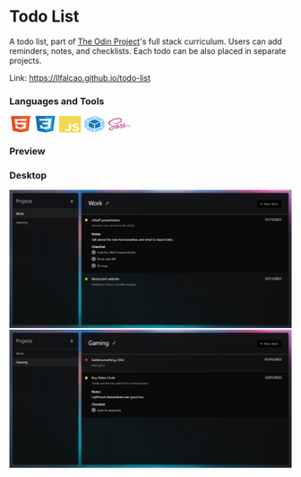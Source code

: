 # Todo List

A todo list, part of [The Odin Project](https://www.theodinproject.com)'s full stack curriculum.
Users can add reminders, notes, and checklists. Each todo can be also placed in separate projects.

Link: https://llfalcao.github.io/todo-list

### Languages and Tools

<div style="display: inline_block">
    <img align="center" alt="HTML" width="40" height="30" src="https://raw.githubusercontent.com/devicons/devicon/master/icons/html5/html5-original.svg"/>
    <img align="center" alt="CSS" width="40" height="30" src="https://raw.githubusercontent.com/devicons/devicon/master/icons/css3/css3-original.svg"/>
    <img align="center" alt="JS" width="40" height="30" src="https://raw.githubusercontent.com/devicons/devicon/master/icons/javascript/javascript-plain.svg"/>
    <img align="center" alt="Webpack" src="https://raw.githubusercontent.com/devicons/devicon/master/icons/webpack/webpack-original.svg"  width="40" height="30" />
    <img align="center" alt="Sass" width="40" height="30" src="https://raw.githubusercontent.com/devicons/devicon/master/icons/sass/sass-original.svg"/>
</div>

### Preview

### Desktop

![Todo List](./src/docs/images/01.png 'Work')
![Todo List](./src/docs/images/02.png 'Gaming')
